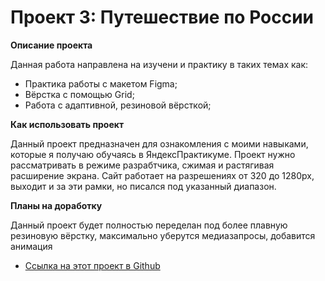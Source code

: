 # Проект 3: Путешествие по России

**Описание проекта**

Данная работа направлена на изучени и практику в таких темах как: 
* Практика работы с макетом Figma;
* Вёрстка c помощью Grid; 
* Работа с адаптивной, резиновой вёрсткой; 

**Как использовать проект**

Данный проект предназначен для ознакомления с моими навыками, которые я получаю обучаясь в ЯндексПрактикуме. 
Проект нужно рассматривать в режиме разрабтчика, сжимая и растягивая расширение экрана. Сайт работает на разрешениях от 320 до 1280px, выходит и за эти рамки, но писался под указанный диапазон.

**Планы на доработку** 

Данный проект будет полностью переделан под более плавную резиновую вёрстку, максимально уберутся медиазапросы, добавится анимация

* [Ссылка на этот проект в Github](https://iurii89.github.io/russian-travel)

